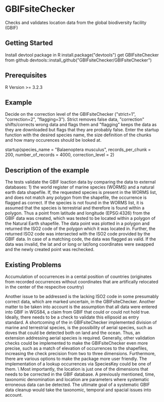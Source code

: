 # GBIFsiteChecker

Checks and validates location data from the global biodiversity facility (GBIF)

## Getting Started
Install devtool package in R
install.package("devtools")
get GBIFsiteChecker from github
devtools::install_github("GBIFsiteChecker/GBIFsiteChecker")

## Prerequisites

R Version >= 3.2.3

## Example
Decide on the correction level of the GBIFsiteChecker ("strict=1", "correction=2", "flagging=3"). Strict removes false data, "correction" shifts/corrects wrong data and flags them and "flagging" keeps the data as they are downloaded but flags that they are probably false. 
Enter the startup function with the desired species name, the size definition of the chunks and how many occurences should be looked at. 

startup(species_name = "Balaenoptera musculus", records_per_chunk = 200, number_of_records = 4000,
        correction_level = 2)


## Description of the example
The tests validate the GBIF loaction data by comparing the data to external databases: 1) the world register of marine species (WORMS) and a  natural earth data shapefile. 
If, the requested species is present in the WORMS list, and does not match any polygon from the shapefile, the occurrence is flagged as correct. If the species is not found in the WORMS list, it is assumed that the species is terrestrial and therefore is found within a polygon. Thus a point from latitude and longitude (EPSG:4326) from the GBIF data was created, which was tested to be located within a polygon of the Natural Earth shapefile. The data point was plotted in a polygon and returned the ISO2 code of the polygon which it was located in. Further, the returned ISO2 code was intersected with the ISO2 code provided by the GBIF data. In case of a matching code, the data was flagged as valid. If the data was invalid, the lat and or long or lat/long coordinates were swapped and the newly created point was rechecked.

## Existing Problems
Accumulation of occurrences in a cental position of countries 
(originates from recorded occurrences without coordinates that are artifically relocated in the center of the respecitve country)


Another issue to be addressed is the lacking ISO2 code in some presumably correct data, which are marked uncertain, in the GBIFsiteChecker. Another matter to be taken into account is the assumption that all data were entered into GBIF in WGS84, a claim from GBIF that could or could not hold true. Ideally, there needs to be a check to validate this ellipsoid as entry standard.
A shortcoming of the in GBIFsiteChecker implemented division of marine and terrestrial species, is the possibility of aerial species, such as doves that could be detected both on land and the ocean. Thus, an extension addressing aerial species is required. 
Generally, other validation checks could be implemented to make the GBIFsiteChecker even more precise, such as a match of elevation of occurrences to the shapefiles, increasing the check precision from two to three dimensions.
Furthermore, there are various options to make the package more user friendly. The implementation of a lookup occurrences via SpeciesKey could be one of them. \\
Most importantly, the location is just one of the dimensions that needs to be corrected in the GBIF database. A previously mentioned, time, taxonomic denomination and location are parameters where systematic erroneous data can be detected. The ultimate goal of a systematic GBIF data cleanup would take the taxonomic, temporal and spacial issues into account. 

